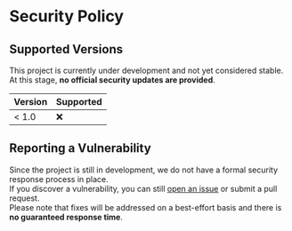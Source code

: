 # Security Policy

## Supported Versions

This project is currently under development and not yet considered stable.  
At this stage, **no official security updates are provided**.

| Version | Supported |
| ------- | ----------|
| < 1.0   | :x:       |

## Reporting a Vulnerability

Since the project is still in development, we do not have a formal security response process in place.  
If you discover a vulnerability, you can still [open an issue](../../issues) or submit a pull request.  
Please note that fixes will be addressed on a best-effort basis and there is **no guaranteed response time**.
